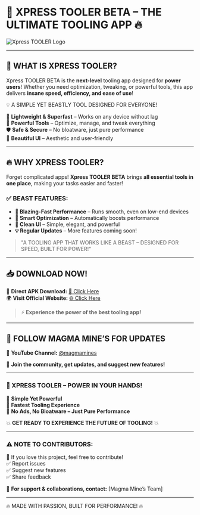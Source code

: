 # 🚀 XPRESS TOOLER BETA – THE ULTIMATE TOOLING APP 🔥

![Xpress TOOLER Logo](https://i.postimg.cc/DzcrxFYp/Untitled-design-3.png)

---

## 🌟 WHAT IS XPRESS TOOLER?
Xpress TOOLER BETA is the **next-level** tooling app designed for **power users**! Whether you need optimization, tweaking, or powerful tools, this app delivers **insane speed, efficiency, and ease of use**!

💡 A SIMPLE YET BEASTLY TOOL DESIGNED FOR EVERYONE!

🚀 **Lightweight & Superfast** – Works on any device without lag  
🔧 **Powerful Tools** – Optimize, manage, and tweak everything  
🛡️ **Safe & Secure** – No bloatware, just pure performance  
🎨 **Beautiful UI** – Aesthetic and user-friendly  

---

## 🔥 WHY XPRESS TOOLER?
Forget complicated apps! **Xpress TOOLER BETA** brings **all essential tools in one place**, making your tasks easier and faster!

### ✅ BEAST FEATURES:
- **🚀 Blazing-Fast Performance** – Runs smooth, even on low-end devices  
- **🔧 Smart Optimization** – Automatically boosts performance  
- **🎨 Clean UI** – Simple, elegant, and powerful  
- **💡 Regular Updates** – More features coming soon!  

> "A TOOLING APP THAT WORKS LIKE A BEAST – DESIGNED FOR SPEED, BUILT FOR POWER!"  

---

## 📥 DOWNLOAD NOW!
📲 **Direct APK Download:** [🔗 Click Here](https://www.mediafire.com/file/ughb8ugshkragdz/Xpress+Tooler.apk/file)  
🌍 **Visit Official Website:** [🌐 Click Here](https://xpresstoolerbeta.tiiny.site/)  

> ⚡ **Experience the power of the best tooling app!**  

---

## 📢 FOLLOW MAGMA MINE’S FOR UPDATES
🎥 **YouTube Channel:** [@magmamines](https://youtube.com/@magmamines?si=14Oees85UWYCZKMw)  

💬 **Join the community, get updates, and suggest new features!**  

---

### 🎯 XPRESS TOOLER – POWER IN YOUR HANDS!
🔹 **Simple Yet Powerful**  
🔹 **Fastest Tooling Experience**  
🔹 **No Ads, No Bloatware – Just Pure Performance**  

💥 **GET READY TO EXPERIENCE THE FUTURE OF TOOLING!** 💥  

---

### ⚠ NOTE TO CONTRIBUTORS:
📌 If you love this project, feel free to contribute!  
✅ Report issues  
✅ Suggest new features  
✅ Share feedback  

📧 **For support & collaborations, contact:** [Magma Mine’s Team]  

---

🔥 MADE WITH PASSION, BUILT FOR PERFORMANCE! 🔥

